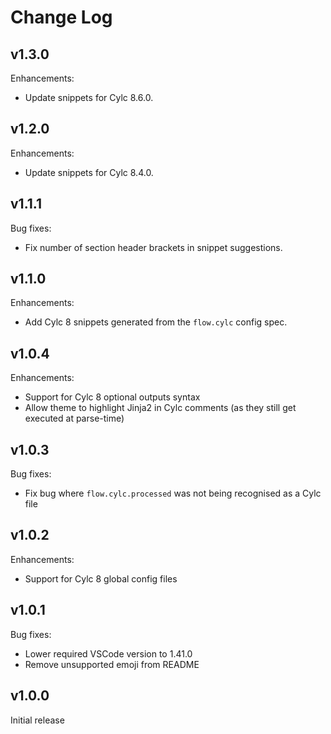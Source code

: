 # Change Log

## v1.3.0

Enhancements:
- Update snippets for Cylc 8.6.0.

## v1.2.0

Enhancements:
- Update snippets for Cylc 8.4.0.

## v1.1.1

Bug fixes:
- Fix number of section header brackets in snippet suggestions.

## v1.1.0

Enhancements:
- Add Cylc 8 snippets generated from the `flow.cylc` config spec.

## v1.0.4

Enhancements:
- Support for Cylc 8 optional outputs syntax
- Allow theme to highlight Jinja2 in Cylc comments (as they still get executed at parse-time)

## v1.0.3

Bug fixes:
- Fix bug where `flow.cylc.processed` was not being recognised as a Cylc file

## v1.0.2

Enhancements:
- Support for Cylc 8 global config files

## v1.0.1

Bug fixes:
- Lower required VSCode version to 1.41.0
- Remove unsupported emoji from README

## v1.0.0

Initial release
